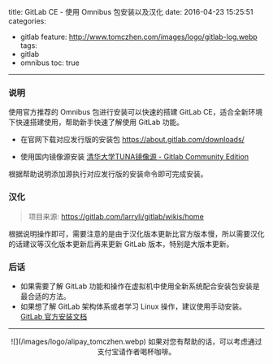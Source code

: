 title: GitLab CE - 使用 Omnibus 包安装以及汉化
date: 2016-04-23 15:25:51
categories:
  - gitlab
feature: http://www.tomczhen.com/images/logo/gitlab-log.webp
tags:
  - gitlab
  - omnibus
toc: true
---
### 说明

使用官方推荐的 Omnibus 包进行安装可以快速的搭建 GitLab CE，适合全新环境下快速搭建使用，帮助新手快速了解使用 GitLab 功能。

<!-- more -->

* 在官网下载对应发行版的安装包
https://about.gitlab.com/downloads/

* 使用国内镜像源安装
[清华大学TUNA镜像源 - Gitlab Community Edition](https://mirror.tuna.tsinghua.edu.cn/help/gitlab-ce/)

根据帮助说明添加源执行对应发行版的安装命令即可完成安装。

### 汉化

> 项目来源: https://gitlab.com/larryli/gitlab/wikis/home

根据说明操作即可，需要注意的是由于汉化版本更新比官方版本慢，所以需要汉化的话建议等汉化版本更新后再来更新 GitLab 版本，特别是大版本更新。

### 后话

* 如果需要了解 GitLab 功能和操作在虚拟机中使用全新系统配合安装包安装是最合适的方法。
* 如果想了解 GitLab 架构体系或者学习 Linux 操作，建议使用手动安装。[ GitLab 官方安装文档 ](https://gitlab.com/gitlab-org/gitlab-ce/blob/master/doc/install/installation.md)

---

<div align="center">
![](/images/logo/alipay_tomczhen.webp)  
如果对您有帮助的话，可以考虑通过支付宝请作者喝杯咖啡。
</div>